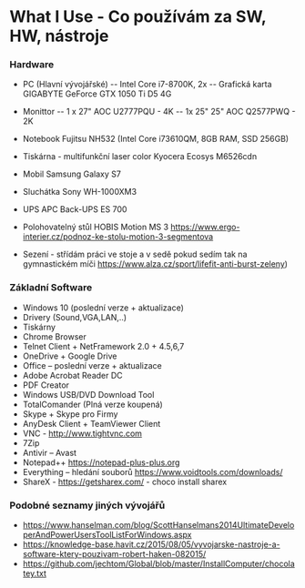# What I Use - Co používám za SW, HW, nástroje
### Hardware
- PC (Hlavní vývojářské)
--	Intel Core i7-8700K, 2x 
-- Grafická karta GIGABYTE GeForce GTX 1050 Ti D5 4G

- Monittor
-- 1 x 27" AOC U2777PQU - 4K
-- 1x 25" 25" AOC Q2577PWQ - 2K

- Notebook
	Fujitsu NH532 (Intel Core i73610QM, 8GB RAM, SSD 256GB)

- Tiskárna - multifunkční laser color
	Kyocera Ecosys M6526cdn

- Mobil 
	Samsung Galaxy S7

- Sluchátka
	Sony WH-1000XM3 

- UPS
	APC Back-UPS ES 700

- Polohovatelný stůl	HOBIS Motion MS 3
	https://www.ergo-interier.cz/podnoz-ke-stolu-motion-3-segmentova
	
- Sezení - střídám práci ve stoje a v sedě pokud sedím tak na gymnastickém míči 
	https://www.alza.cz/sport/lifefit-anti-burst-zeleny)

 

### Základní Software
- Windows 10 (poslední verze + aktualizace)
- Drivery (Sound,VGA,LAN,..)
- Tiskárny
- Chrome Browser
- Telnet Client + NetFramework 2.0 + 4.5,6,7
- OneDrive + Google Drive
- Office – poslední verze + aktualizace
- Adobe Acrobat Reader DC
- PDF Creator
- Windows USB/DVD Download Tool
- TotalComander  (Plná verze koupená)
- Skype + Skype pro Firmy
- AnyDesk Client + TeamViewer Client
- VNC  - http://www.tightvnc.com 
- 7Zip
- Antivir – Avast
- Notepad++ https://notepad-plus-plus.org 
- Everything – hledání souborů https://www.voidtools.com/downloads/ 
- ShareX  - https://getsharex.com/ - choco install sharex



### Podobné seznamy jiných vývojářů
- https://www.hanselman.com/blog/ScottHanselmans2014UltimateDeveloperAndPowerUsersToolListForWindows.aspx 
- https://knowledge-base.havit.cz/2015/08/05/vyvojarske-nastroje-a-software-ktery-pouzivam-robert-haken-082015/ 
- https://github.com/jechtom/Global/blob/master/InstallComputer/chocolatey.txt 

<!--stackedit_data:
eyJoaXN0b3J5IjpbMjA0ODgxMTQzOSw5MTYwNTg5NiwxODE4MT
IwMDIzLC0xNTc1NzIxMzY4XX0=
-->